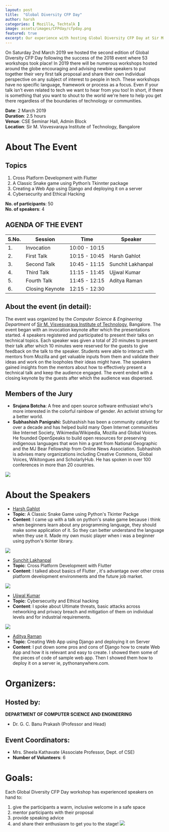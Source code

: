 ```yaml
---
layout: post
title:  "Global Diversity CFP Day"
author: harsh
categories: [ Mozilla, Techtalk ]
image: assets/images/CFPday/cfpday.png
featured: true
excerpt: Our experience with hosting Global Diversity CFP Day at Sir M. Visvesvaraya Institute of Technology, Bangalore, in association with Mozilla.
---
```

On Saturday 2nd March 2019 we hosted the second edition of Global Diversity CFP Day following the success of the 2018 event where 53 workshops took place!
In 2019 there will be numerous workshops hosted around the globe encouraging and advising newbie speakers to put together their very first talk proposal and share their own individual perspective on any subject of interest to people in tech.
These workshops have no specific language, framework or process as a focus. Even if your talk isn’t even related to tech we want to hear from you too! In short, if there is something that you want to shout to the world we're here to help you get there regardless of the boundaries of technology or communities.

**Date**:  2 March 2019  
**Duration**: 2.5 hours  
**Venue**: CSE Seminar Hall, Admin Block  
**Location**: Sir M. Visvesvaraya Institute of Technology, Bangalore  


# About The Event

## Topics
1. Cross Platform Development with Flutter
2. A Classic Snake game using Python’s Tkinnter package
3. Creating a Web App using Django and deploying it on a server
4. Cybersecurity and Ethical Hacking

**No. of participants**: 50  
**No. of speakers**: 4


## AGENDA OF THE EVENT

| S.No. | Session | Time | Speaker |
|-----|---------|------|---------|
|  1. | Invocation  | 10:00 - 10:15  |  |
|  2. | First Talk | 10:15 - 10:45  | Harsh Gahlot |
|  3. | Second Talk | 10:45 - 11:15 | Sunchit Lakhanpal |
|  4. | Third Talk | 11:15 - 11:45 | Ujjwal Kumar |
|  5. | Fourth Talk | 11:45 - 12:15 | Aditya Raman |
|  6. | Closing Keynote | 12:15 - 12:30 | |




## About the event (in detail):
The event was organized by the *Computer Science & Engineering Department* of [Sir M. Visvesvaraya Institute of Technology](https://www.sirmvit.edu/), Bangalore. The event began with an invocation keynote after which the presentations started. 4 speakers registered and participated to present their talks on technical topics. Each speaker was given a total of 20 minutes to present their talk after which 10 minutes were reserved for the guests to give feedback on the talk to the speaker.
Students were able to interact with mentors from Mozilla and get valuable inputs from them and validate their ideas and work on the loopholes their ideas might have. The speakers gained insights from the mentors about how to effectively present a technical talk and keep the audience engaged. The event ended with a closing keynote by the guests after which the audience was dispersed.

## Members of the Jury
- **Srujana Botcha**:
A free and open source software enthusiast who's more interested in the colorful rainbow of gender. An activist striving for a better world.
- **Subhashish Panigrahi:**
Subhashish has been a community catalyst for over a decade and has helped build many Open Internet communities like Internet Society, Wikimedia/Wikipedia, Mozilla and Global Voices. He founded OpenSpeaks to build open resources for preserving indigenous languages that won him a grant from National Geographic and the MJ Bear Fellowship from Online News Association. Subhashish is advises many organizations including Creative Commons, Global Voices, Wikitongues and ScholarlyHub. He has spoken in over 100 conferences in more than 20 countries.

![](/assets/images/CFPday/speaker.jpg)

# About the Speakers

- [Harsh Gahlot](https://twitter.com/Hersh257)
- **Topic**: A Classic Snake Game using Python's Tkinter Packge
- **Content**: I came up with a talk on python's snake game because i think when beginners learn about any programming language, they should make some application of it. So they can better understand the language when they use it. Made my own music player when i was a beginner using python's tkinter library.

![](/assets/images/CFPday/techspeak.jpg)

- [Sunchit Lakhanpal](https://twitter.com/SLakhanpal17)
- **Topic**: Cross Platform Development with Flutter
- **Content**: I talked about basics of Flutter , it's advantage over other cross platform development environments and the future job market.

![](/assets/images/CFPday/flutter.jpg)

- [Ujjwal Kumar](https://twitter.com/Ujwal07kumar)
- **Topic**: Cybersecurity and Ethical hacking
- **Content**: I spoke about Ultimate threats, basic attacks across networking and privacy breach and mitigation of them on individual levels and for industrial requirements.

![](/assets/images/CFPday/cyber.jpg)

- [Aditya Raman](https://twitter.com/_adityaraman)
- **Topic**: Creating Web App using Django and deploying it on Server
- **Content**: I put down some pros and cons of Django how to create Web App and how it is relevant and easy to create. I showed them some of the pieces of code of sample web app. Then I showed them how to deploy it on a server ie, pythonanywhere.com.

# Organizers:
## Hosted by:
**DEPARTMENT OF COMPUTER SCIENCE AND ENGINEERING**
- Dr. G. C. Banu Prakash (Professor and Head)

## Event Coordinators:
- Mrs. Sheela Kathavate (Associate Professor, Dept. of CSE)
- **Number of Volunteers**: 6

# Goals:
Each Global Diversity CFP Day workshop has experienced speakers on hand to:
1. give the participants a warm, inclusive welcome in a safe space
2. mentor participants with their proposal
3. provide speaking advice
4. and share their enthusiasm to get you to the stage!
![](/assets/images/CFPday/organisers.jpg)
